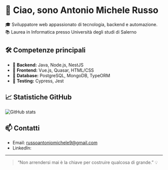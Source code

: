 # 👋 Ciao, sono Antonio Michele Russo

🎓 Sviluppatore web appassionato di tecnologia, backend e automazione.  
📚 Laurea in Informatica presso Università degli studi di Salerno

## 🛠️ Competenze principali
- 🔹 **Backend:** Java, Node.js, NestJS
- 🔹 **Frontend:** Vue.js, Quasar, HTML/CSS
- 🔹 **Database:** PostgreSQL, MongoDB, TypeORM
- 🔹 **Testing:** Cypress, Jest

## 📈 Statistiche GitHub
![GitHub stats](https://github-readme-stats.vercel.app/api?username=michele55i&show_icons=true&theme=radical)

## 📫 Contatti
- Email: [russoantoniomichele9@gmail.com](mailto:mario.rossi@email.com)
- LinkedIn: []()

---

> “Non arrendersi mai è la chiave per costruire qualcosa di grande.” 💡

